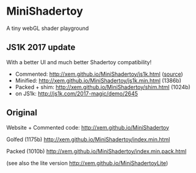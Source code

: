 MiniShadertoy
==

A tiny webGL shader playground

## JS1K 2017 update

With a better UI and much better Shadertoy compatibility!

- Commented: http://xem.github.io/MiniShadertoy/js1k.html ([source](https://github.com/xem/MiniShadertoy/blob/gh-pages/js1k.html))
- Minified: http://xem.github.io/MiniShadertoy/js1k.min.html (1386b)
- Packed + shim: http://xem.github.io/MiniShadertoy/shim.html (1024b)
- on JS1k: http://js1k.com/2017-magic/demo/2645

## Original

Website + Commented code:
http://xem.github.io/MiniShadertoy

Golfed (1175b)
http://xem.github.io/MiniShadertoy/index.min.html

Packed (1010b)
http://xem.github.io/MiniShadertoy/index.min.pack.html


(see also the lite version http://xem.github.io/MiniShadertoyLite)

